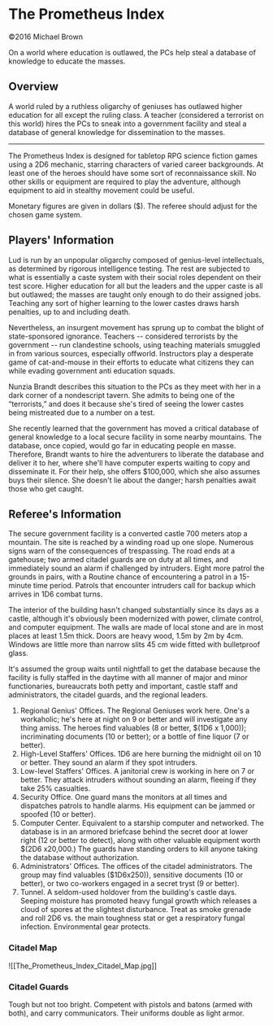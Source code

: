 # The Prometheus Index 
©2016 Michael Brown 

On a world where education is outlawed, the PCs help steal a database of knowledge to educate the masses.
## Overview 

A world ruled by a ruthless oligarchy of geniuses has outlawed higher education for all except the ruling class. A teacher (considered a terrorist on this world) hires the PCs to sneak into a government facility and steal a database of general knowledge for dissemination to the masses. 

---
The Prometheus Index is designed for tabletop RPG science fiction games using a 2D6 mechanic, starring characters of varied career backgrounds. At least one of the heroes should have some sort of reconnaissance skill. No other skills or equipment are required to play the adventure, although equipment to aid in stealthy movement could be useful.

Monetary figures are given in dollars ($). The referee should adjust for the chosen game system. 

## Players' Information 

Lud is run by an unpopular oligarchy composed of genius-level intellectuals, as determined by rigorous intelligence testing. The rest are subjected to what is essentially a caste system with their social roles dependent on their test score. Higher education for all but the leaders and the upper caste is all but outlawed; the masses are taught only enough to do their assigned jobs. Teaching any sort of higher learning to the lower castes draws harsh penalties, up to and including death. 

Nevertheless, an insurgent movement has sprung up to combat the blight of state-sponsored ignorance. Teachers -- considered terrorists by the government -- run clandestine schools, using teaching materials smuggled in from various sources, especially offworld. Instructors play a desperate game of cat-and-mouse in their efforts to educate what citizens they can while evading government anti education squads. 

Nunzia Brandt describes this situation to the PCs as they meet with her in a dark corner of a nondescript tavern. She admits to being one of the “terrorists,” and does it because she's tired of seeing the lower castes being mistreated due to a number on a test. 

She recently learned that the government has moved a critical database of general knowledge to a local secure facility in some nearby mountains. The database, once copied, would go far in educating people en masse. Therefore, Brandt wants to hire the adventurers to liberate the database and deliver it to her, where she'll have computer experts waiting to copy and disseminate it. For their help, she offers $100,000, which she also assumes buys their silence. She doesn't lie about the danger; harsh penalties await those who get caught. 

## Referee's Information 

The secure government facility is a converted castle 700 meters atop a mountain. The site is reached by a winding road up one slope. Numerous signs warn of the consequences of trespassing. The road ends at a gatehouse; two armed citadel guards are on duty at all times, and immediately sound an alarm if challenged by intruders. Eight more patrol the grounds in pairs, with a Routine chance of encountering a patrol in a 15-minute time period. Patrols that encounter intruders call for backup which arrives in 1D6 combat turns. 

The interior of the building hasn't changed substantially since its days as a castle, although it's obviously been modernized with power, climate control, and computer equipment. The walls are made of local stone and are in most places at least 1.5m thick. Doors are heavy wood, 1.5m by 2m by 4cm. Windows are little more than narrow slits 45 cm wide fitted with bulletproof glass.

It's assumed the group waits until nightfall to get the database because the facility is fully staffed in the daytime with all manner of major and minor functionaries, bureaucrats both petty and important, castle staff and administrators, the citadel guards, and the regional leaders. 
1. Regional Genius' Offices. The Regional Geniuses work here. One's a workaholic; he's here at night on 9 or better and will investigate any thing amiss. The heroes find valuables (8 or better, $(1D6 x 1,000)); incriminating documents (10 or better); or a bottle of fine liquor (7 or better). 
2. High-Level Staffers' Offices. 1D6 are here burning the midnight oil on 10 or better. They sound an alarm if they spot intruders. 
3. Low-level Staffers' Offices. A janitorial crew is working in here on 7 or better. They attack intruders without sounding an alarm, fleeing if they take 25% casualties. 
4. Security Office. One guard mans the monitors at all times and dispatches patrols to handle alarms. His equipment can be jammed or spoofed (10 or better). 
5. Computer Center. Equivalent to a starship computer and networked. The database is in an armored briefcase behind the secret door at lower right (12 or better to detect), along with other valuable equipment worth $(2D6 x20,000.) The guards have standing orders to kill anyone taking the database without authorization.
6. Administrators' Offices. The offices of the citadel administrators. The group may find valuables ($1D6x250)), sensitive documents (10 or better), or two co-workers engaged in a secret tryst (9 or better).
7. Tunnel. A seldom-used holdover from the building's castle days. Seeping moisture has promoted heavy fungal growth which releases a cloud of spores at the slightest disturbance. Treat as smoke grenade and roll 2D6 vs. the main toughness stat or get a respiratory fungal infection. Environmental gear protects.

### Citadel Map
![[The_Prometheus_Index_Citadel_Map.jpg]]

### Citadel Guards
Tough but not too bright. Competent with pistols and batons (armed with both), and carry communicators. Their uniforms double as light armor.